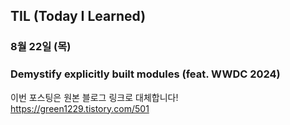 ## TIL (Today I Learned)

### 8월 22일 (목)    
### Demystify explicitly built modules (feat. WWDC 2024)     
이번 포스팅은 원본 블로그 링크로 대체합니다!   
https://green1229.tistory.com/501       